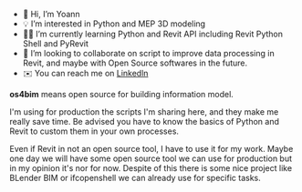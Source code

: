 - 👋 Hi, I’m Yoann
- 💡 I’m interested in Python and MEP 3D modeling
- 👨‍🎓 I’m currently learning Python and Revit API including Revit Python Shell and PyRevit
- 🤝 I’m looking to collaborate on script to improve data processing in Revit, and maybe with Open Source softwares in  the future.
- ✉️ You can reach me on [Linkedln](https://www.linkedin.com/in/yoann-obry-1889b611b/)

**os4bim** means open source for building information model.

I'm using for production the scripts I'm sharing here, and they make me really save time. Be advised you have to know the basics of Python and Revit to custom them in your own processes.

Even if Revit in not an open source tool, I have to use it for my work. Maybe one day we will have some open source tool we can use for production but in my opinion it's nor for now. Despite of this there is some nice project like BLender BIM or ifcopenshell we can already use for specific tasks.
